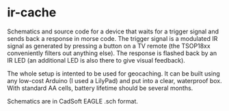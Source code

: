 # ir-cache

Schematics and source code for a device that waits for a trigger signal and sends back a response in morse code. The trigger signal is a modulated IR signal as generated by pressing a button on a TV remote (the TSOP18xx conveniently filters out anything else). The response is flashed back by an IR LED (an additional LED is also there to give visual feedback).

The whole setup is intented to be used for geocaching. It can be built using any low-cost Arduino (I used a LilyPad) and put into a clear, waterproof box. With standard AA cells, battery lifetime should be several months.

Schematics are in CadSoft EAGLE .sch format.
